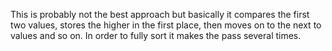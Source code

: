 This is probably not the best approach but basically it compares the first two values, stores the higher in the first place, then moves on to the next to values and so on. In order to fully sort it makes the pass several times.
